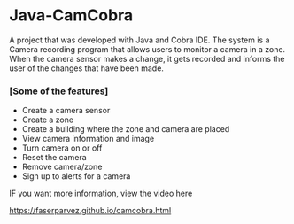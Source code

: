 # Java-CamCobra

A project that was developed with Java and Cobra IDE. The system is a Camera recording program that allows users to monitor a camera in a zone. When the camera sensor makes a change, it gets recorded and informs the user of the changes that have been made.

### [Some of the features]

- Create a camera sensor
- Create a zone
- Create a building where the zone and camera are placed
- View camera information and image
- Turn camera on or off
- Reset the camera
- Remove camera/zone
- Sign up to alerts for a camera


IF you want more information, view the video here

https://faserparvez.github.io/camcobra.html
